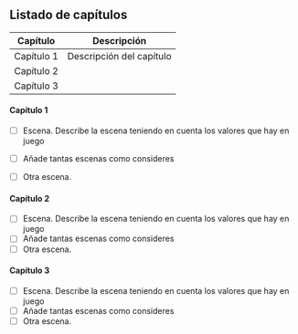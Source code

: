 ## Listado de capítulos

| Capítulo       | Descripción  | 
| ------------- |:-------------:|
| Capítulo 1     | Descripción del capítulo|
| Capítulo 2    |   | 
| Capítulo 3  |  | 

#### Capítulo 1
	
- [ ] Escena. Describe la escena teniendo en cuenta los valores que hay en juego
- [ ] Añade tantas escenas como consideres
- [ ] Otra escena.


#### Capítulo 2
	
- [ ] Escena. Describe la escena teniendo en cuenta los valores que hay en juego
- [ ] Añade tantas escenas como consideres
- [ ] Otra escena. 

#### Capítulo 3
	
- [ ] Escena. Describe la escena teniendo en cuenta los valores que hay en juego
- [ ] Añade tantas escenas como consideres
- [ ] Otra escena.
